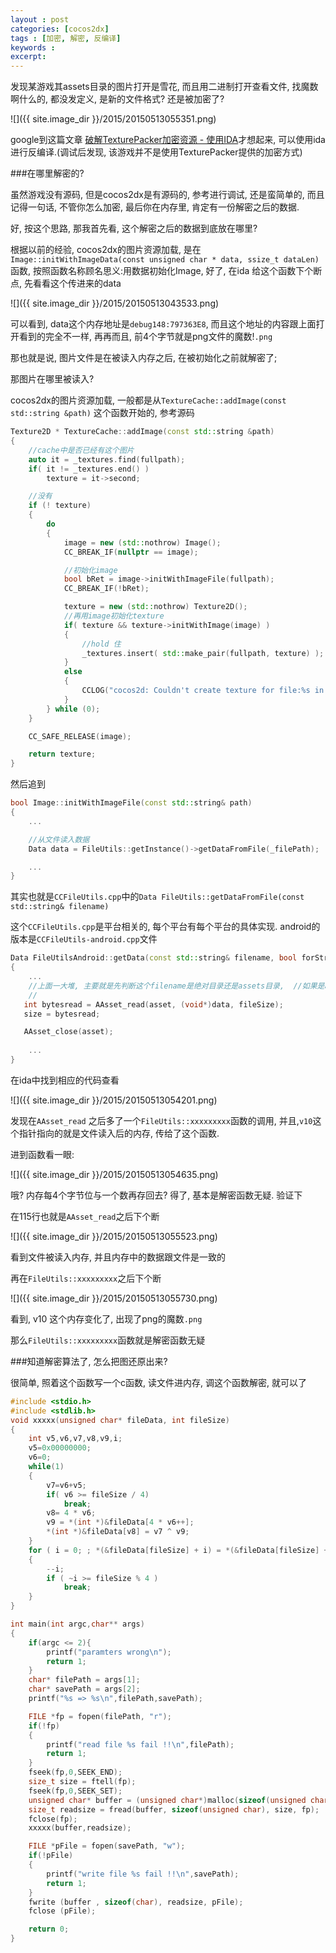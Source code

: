 ```yaml
---
layout : post
categories: [cocos2dx]
tags : [加密, 解密, 反编译]
keywords : 
excerpt: 
---
```



发现某游戏其assets目录的图片打开是雪花, 而且用二进制打开查看文件, 找魔数啊什么的, 都没发定义, 是新的文件格式? 还是被加密了?

![]({{ site.image_dir }}/2015/20150513055351.png)

google到这篇文章 [破解TexturePacker加密资源 - 使用IDA](http://blog.csdn.net/ynnmnm/article/details/44921337)才想起来, 可以使用ida进行反编译.(调试后发现, 该游戏并不是使用TexturePacker提供的加密方式) 

###在哪里解密的?

虽然游戏没有源码, 但是cocos2dx是有源码的, 参考进行调试, 还是蛮简单的, 而且记得一句话, 不管你怎么加密, 最后你在内存里, 肯定有一份解密之后的数据. 

好, 按这个思路, 那我首先看, 这个解密之后的数据到底放在哪里?

根据以前的经验, cocos2dx的图片资源加载, 是在`Image::initWithImageData(const unsigned char * data, ssize_t dataLen)` 函数, 按照函数名称顾名思义:用数据初始化Image, 好了, 在ida 给这个函数下个断点, 先看看这个传进来的data

![]({{ site.image_dir }}/2015/20150513043533.png)

可以看到, data这个内存地址是`debug148:797363E8`, 而且这个地址的内容跟上面打开看到的完全不一样, 再再而且, 前4个字节就是png文件的魔数!`.png`

那也就是说, 图片文件是在被读入内存之后, 在被初始化之前就解密了;

那图片在哪里被读入?

cocos2dx的图片资源加载, 一般都是从`TextureCache::addImage(const std::string &path)` 这个函数开始的, 参考源码

```c++
Texture2D * TextureCache::addImage(const std::string &path)
{
    //cache中是否已经有这个图片
    auto it = _textures.find(fullpath);
    if( it != _textures.end() )
        texture = it->second;

	//没有
    if (! texture)
    {
        do 
        {
            image = new (std::nothrow) Image();
            CC_BREAK_IF(nullptr == image);

            //初始化image
            bool bRet = image->initWithImageFile(fullpath);
            CC_BREAK_IF(!bRet);

            texture = new (std::nothrow) Texture2D();
            //再用image初始化texture
            if( texture && texture->initWithImage(image) )
            {
                //hold 住
                _textures.insert( std::make_pair(fullpath, texture) );
            }
            else
            {
                CCLOG("cocos2d: Couldn't create texture for file:%s in TextureCache", path.c_str());
            }
        } while (0);
    }

    CC_SAFE_RELEASE(image);

    return texture;
}

```

然后追到

```c++
bool Image::initWithImageFile(const std::string& path)
{
	...

    //从文件读入数据
    Data data = FileUtils::getInstance()->getDataFromFile(_filePath);

	...
}
```

其实也就是`CCFileUtils.cpp`中的`Data FileUtils::getDataFromFile(const std::string& filename)`

这个`CCFileUtils.cpp`是平台相关的, 每个平台有每个平台的具体实现. android的版本是`CCFileUtils-android.cpp`文件

```c++
Data FileUtilsAndroid::getData(const std::string& filename, bool forString)
{
    ...
	//上面一大堆, 主要就是先判断这个filename是绝对目录还是assets目录,	//如果是assets目录则用AssetManager 来打开并读取,再做些分配内存什么的事情
	//
   int bytesread = AAsset_read(asset, (void*)data, fileSize);
   size = bytesread;

   AAsset_close(asset);
        
    ...
}
```

在ida中找到相应的代码查看

![]({{ site.image_dir }}/2015/20150513054201.png)

发现在`AAsset_read` 之后多了一个`FileUtils::xxxxxxxxx`函数的调用, 并且,`v10`这个指针指向的就是文件读入后的内存, 传给了这个函数.

进到函数看一眼:

![]({{ site.image_dir }}/2015/20150513054635.png)

哦? 内存每4个字节位与一个数再存回去? 得了, 基本是解密函数无疑. 验证下

在115行也就是`AAsset_read`之后下个断

![]({{ site.image_dir }}/2015/20150513055523.png)

看到文件被读入内存, 并且内存中的数据跟文件是一致的

再在`FileUtils::xxxxxxxxx`之后下个断

![]({{ site.image_dir }}/2015/20150513055730.png)

看到, v10 这个内存变化了, 出现了png的魔数`.png`

那么`FileUtils::xxxxxxxxx`函数就是解密函数无疑

###知道解密算法了, 怎么把图还原出来?

很简单, 照着这个函数写一个c函数, 读文件进内存, 调这个函数解密, 就可以了

```c++
#include <stdio.h>
#include <stdlib.h>
void xxxxx(unsigned char* fileData, int fileSize)
{
	int v5,v6,v7,v8,v9,i;
	v5=0x00000000;
	v6=0;
	while(1)
	{
		v7=v6+v5;
		if( v6 >= fileSize / 4)
			break;
		v8= 4 * v6;
		v9 = *(int *)&fileData[4 * v6++];
		*(int *)&fileData[v8] = v7 ^ v9;
	}
	for ( i = 0; ; *(&fileData[fileSize] + i) = *(&fileData[fileSize] + i) ^ 0xCC )
	{
		--i;
		if ( ~i >= fileSize % 4 )
	  		break;
	}
}

int main(int argc,char** args)
{
	if(argc <= 2){
		printf("paramters wrong\n");
		return 1;
	}
	char* filePath = args[1];
	char* savePath = args[2];
	printf("%s => %s\n",filePath,savePath);

	FILE *fp = fopen(filePath, "r");
	if(!fp)
	{
		printf("read file %s fail !!\n",filePath);
		return 1;
	}
	fseek(fp,0,SEEK_END);
	size_t size = ftell(fp);
	fseek(fp,0,SEEK_SET);
	unsigned char* buffer = (unsigned char*)malloc(sizeof(unsigned char) * size);
	size_t readsize = fread(buffer, sizeof(unsigned char), size, fp);
	fclose(fp);
	xxxxx(buffer,readsize);

	FILE *pFile = fopen(savePath, "w");
	if(!pFile)
	{
		printf("write file %s fail !!\n",savePath);
		return 1;
	}
	fwrite (buffer , sizeof(char), readsize, pFile);
  	fclose (pFile);

	return 0;
}
```







